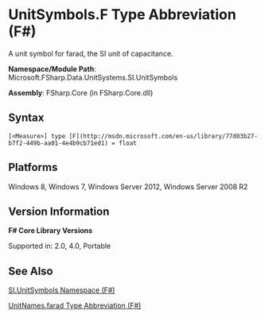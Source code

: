 # UnitSymbols.F Type Abbreviation (F#)

A unit symbol for farad, the SI unit of capacitance.

**Namespace/Module Path**: Microsoft.FSharp.Data.UnitSystems.SI.UnitSymbols

**Assembly**: FSharp.Core (in FSharp.Core.dll)


## Syntax

```
[<Measure>] type [F](http://msdn.microsoft.com/en-us/library/77d03b27-b7f2-449b-aa01-4e4b9cb71ed1) = float
```

## Platforms
Windows 8, Windows 7, Windows Server 2012, Windows Server 2008 R2


## Version Information
**F# Core Library Versions**

Supported in: 2.0, 4.0, Portable




## See Also
[SI.UnitSymbols Namespace &#40;F&#35;&#41;](SI.UnitSymbols+Namespace+%28FSharp%29.md)

[UnitNames.farad Type Abbreviation &#40;F&#35;&#41;](UnitNames.farad+Type+Abbreviation+%28FSharp%29.md)

